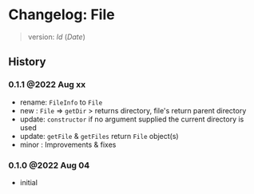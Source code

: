 # Changelog: File

> version: $Id$ ($Date$)

## History

### 0.1.1 @2022 Aug xx

 - rename: `FileInfo` to `File`
 - new   : `File` => `getDir` > returns directory, file's return parent directory
 - update: `constructor` if no argument supplied the current directory is used
 - update: `getFile` & `getFiles` return `File` object(s)
 - minor : Improvements & fixes

### 0.1.0 @2022 Aug 04

 - initial
